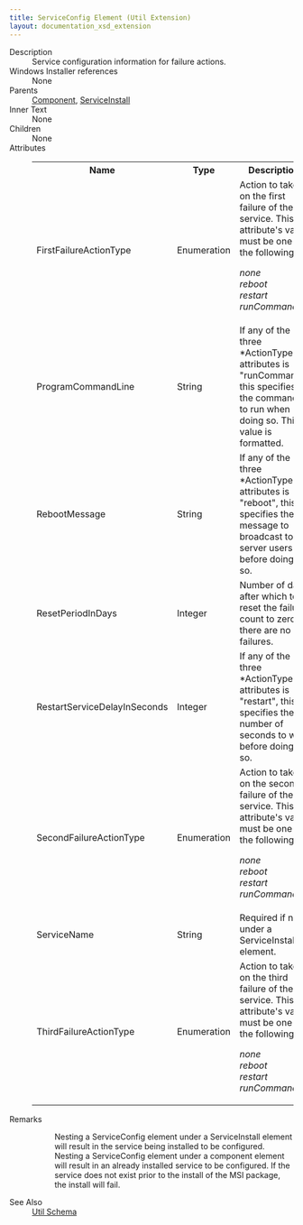 ```yaml
---
title: ServiceConfig Element (Util Extension)
layout: documentation_xsd_extension
---
```

<dl>
  <dt>Description</dt>
  <dd>Service configuration information for failure actions.</dd>
  <dt>Windows Installer references</dt>
  <dd>None</dd>
  <dt>Parents</dt>
  <dd>
    <a href="../component/">Component</a>, <a href="../serviceinstall/">ServiceInstall</a></dd>
  <dt>Inner Text</dt>
  <dd>None</dd>
  <dt>Children</dt>
  <dd>None</dd>
  <dt>Attributes</dt>
  <dd>
    <table cellspacing="0" cellpadding="0" class="schema">
      <tr>
        <th width="15%">Name</th>
        <th width="15%">Type</th>
        <th width="65%">Description</th>
        <th width="15%">Required</th>
      </tr>
      <tr>
        <td>FirstFailureActionType</td>
        <td>Enumeration</td>
        <td>Action to take on the first failure of the service.  This attribute's value must be one of the following:<dl><dt class="enumerationValue"><dfn>none</dfn></dt><dd></dd><dt class="enumerationValue"><dfn>reboot</dfn></dt><dd></dd><dt class="enumerationValue"><dfn>restart</dfn></dt><dd></dd><dt class="enumerationValue"><dfn>runCommand</dfn></dt><dd></dd></dl></td>
        <td>Yes</td>
      </tr>
      <tr>
        <td>ProgramCommandLine</td>
        <td>String</td>
        <td>If any of the three *ActionType attributes is "runCommand", this specifies the command to run when doing so.  This value is formatted.</td>
        <td>&nbsp;</td>
      </tr>
      <tr>
        <td>RebootMessage</td>
        <td>String</td>
        <td>If any of the three *ActionType attributes is "reboot", this specifies the message to broadcast to server users before doing so.</td>
        <td>&nbsp;</td>
      </tr>
      <tr>
        <td>ResetPeriodInDays</td>
        <td>Integer</td>
        <td>Number of days after which to reset the failure count to zero if there are no failures.</td>
        <td>&nbsp;</td>
      </tr>
      <tr>
        <td>RestartServiceDelayInSeconds</td>
        <td>Integer</td>
        <td>If any of the three *ActionType attributes is "restart", this specifies the number of seconds to wait before doing so.</td>
        <td>&nbsp;</td>
      </tr>
      <tr>
        <td>SecondFailureActionType</td>
        <td>Enumeration</td>
        <td>Action to take on the second failure of the service.  This attribute's value must be one of the following:<dl><dt class="enumerationValue"><dfn>none</dfn></dt><dd></dd><dt class="enumerationValue"><dfn>reboot</dfn></dt><dd></dd><dt class="enumerationValue"><dfn>restart</dfn></dt><dd></dd><dt class="enumerationValue"><dfn>runCommand</dfn></dt><dd></dd></dl></td>
        <td>Yes</td>
      </tr>
      <tr>
        <td>ServiceName</td>
        <td>String</td>
        <td>Required if not under a ServiceInstall element.</td>
        <td>&nbsp;</td>
      </tr>
      <tr>
        <td>ThirdFailureActionType</td>
        <td>Enumeration</td>
        <td>Action to take on the third failure of the service.  This attribute's value must be one of the following:<dl><dt class="enumerationValue"><dfn>none</dfn></dt><dd></dd><dt class="enumerationValue"><dfn>reboot</dfn></dt><dd></dd><dt class="enumerationValue"><dfn>restart</dfn></dt><dd></dd><dt class="enumerationValue"><dfn>runCommand</dfn></dt><dd></dd></dl></td>
        <td>Yes</td>
      </tr>
    </table>
  </dd>
  <dt>Remarks</dt>
  <dd><dl><dd>Nesting a ServiceConfig element under a ServiceInstall element will result in the service being installed to be configured.</dd><dd>Nesting a ServiceConfig element under a component element will result in an already installed service to be configured.  If the service does not exist prior to the install of the MSI package, the install will fail.</dd></dl></dd>
  <dt>See Also</dt>
  <dd>
    <a href="../util">Util Schema</a>
  </dd>
</dl>
